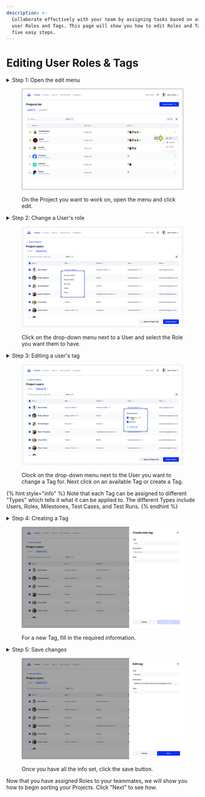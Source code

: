 ```yaml
---
description: >-
  Collaborate effectively with your team by assigning tasks based on assigned
  user Roles and Tags. This page will show you how to edit Roles and Tags in
  five easy steps.
---
```


# Editing User Roles & Tags

<details>

<summary>Step 1: Open the edit menu</summary>

On the Projects list page, click on the kebob icon next to the Project you wish to work on and click "Edit".

</details>

<figure><img src="../../../.gitbook/assets/401_Projects 40_Project list - More (4).png" alt=""><figcaption><p>On the Project you want to work on, open the menu and click edit. </p></figcaption></figure>

<details>

<summary>Step 2: Change a User's role</summary>

Click on the selected tab for your project. Then click on the drop-down arrows under the "Role" column to make changes to individual Users.

</details>

<figure><img src="../../../.gitbook/assets/370_Projects 12_Projects list - Create new project - Step 22.png" alt=""><figcaption><p>Click on the drop-down menu next to a User and select the Role you want them to have. </p></figcaption></figure>

<details>

<summary>Step 3: Editing a user's tag</summary>

Click on the drop-down arrow under the "Tag" column for the User you want to make changes to. Then click on the "Create a tag" button to make a new tag. You can also edit and delete a User's Tag by clicking on the pencil and trash can icons respectively.

</details>

<figure><img src="../../../.gitbook/assets/370_Projects 12_Projects list - Create new project - Step 23.png" alt=""><figcaption><p>Clock on the drop-down menu next to the User you want to change a Tag for. Next click on an available Tag or create a Tag.</p></figcaption></figure>

{% hint style="info" %}
Note that each Tag can be assigned to different "Types" which tells it what it can be applied to. The different Types include Users, Roles, Milestones, Test Cases, and Test Runs.
{% endhint %}

<details>

<summary>Step 4: Creating a Tag</summary>

After clicking the "Create a tag" button, a sidebar will appear giving you fields to enter the title, description, & type of Tag for the User. Click save to confirm changes or cancel to remove them.

</details>

<figure><img src="../../../.gitbook/assets/373_Projects 15_Projects list - Create new project - Step 19.png" alt=""><figcaption><p>For a new Tag, fill in the required information. </p></figcaption></figure>

<details>

<summary>Step 5: Save changes</summary>

Once you have populated the information, the save button will become available.

</details>

<figure><img src="../../../.gitbook/assets/374_Projects 16_Projects list - Create new project - Step 20.png" alt=""><figcaption><p>Once you have all the info set, click the save button. </p></figcaption></figure>

Now that you have assigned Roles to your teammates, we will show you how to begin sorting your Projects. Click "Next" to see how.&#x20;
